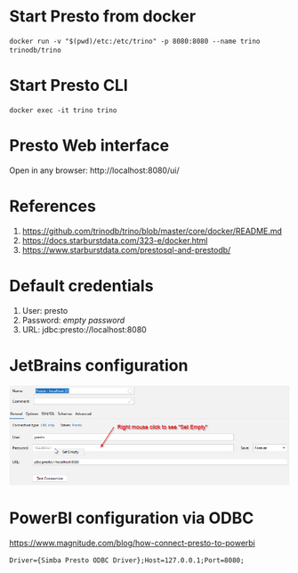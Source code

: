 # Start Presto from docker
```shell
docker run -v "$(pwd)/etc:/etc/trino" -p 8080:8080 --name trino trinodb/trino 
```

# Start Presto CLI
```shell
docker exec -it trino trino
```

# Presto Web interface
Open in any browser: http://localhost:8080/ui/

# References
1. https://github.com/trinodb/trino/blob/master/core/docker/README.md
2. https://docs.starburstdata.com/323-e/docker.html
2. https://www.starburstdata.com/prestosql-and-prestodb/

# Default credentials
1. User: presto
2. Password: _empty password_
3. URL: jdbc:presto://localhost:8080
<!---
SSL variant but it does not work:
2. Password: <password>
3. URL: jdbc:presto://localhost:8080?SSL=true&SSLKeyStorePath=C%3A%5Cdev%5Cprestosql%5Cetc%5Ckeystore.jks&SSLKeyStorePassword=Oozahn7Lie%23Zeethoh5e
-->

# JetBrains configuration
![drawing](phpstorm-config.png)

# PowerBI configuration via ODBC
https://www.magnitude.com/blog/how-connect-presto-to-powerbi 

```text
Driver={Simba Presto ODBC Driver};Host=127.0.0.1;Port=8080;
```
